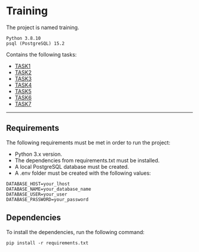 # Training
The project is named training.

```
Python 3.8.10
psql (PostgreSQL) 15.2
```

Сontains the following tasks:

* [TASK1](task1/README_task1.md)
* [TASK2](task2/README_task2.md)
* [TASK3](task3/README_task3.md)
* [TASK4](task4/README.md)
* [TASK5](task5/README.md)
* [TASK6](task6/README.md)
* [TASK7](task7/README.md)
---
## Requirements
The following requirements must be met in order to run the project:

* Python 3.x version.
* The dependencies from requirements.txt must be installed.
* A local PostgreSQL database must be created.
* A .env folder must be created with the following values:

```.env
DATABASE_HOST=your_lhost
DATABASE_NAME=your_database_name
DATABASE_USER=your_user
DATABASE_PASSWORD=your_password
```

## Dependencies
To install the dependencies, run the following command:
```
pip install -r requirements.txt
```
